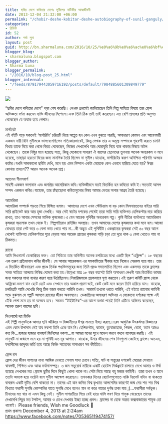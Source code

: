 ```yaml
---
title: ছবির দেশে কবিতার দেশেঃ সুনীলের নাটিকীয় আত্মজীবনী
date: 2013-12-04 21:32:00 +06:00
permalink: "/chobir-deshe-kobitar-deshe-autobiography-of-sunil-ganguly/"
categories:
- রিভিউ
id: 52
author: শর্মা লুনা
layout: post
guid: http://bn.sharmaluna.com/2016/10/25/%e0%a6%9b%e0%a6%ac%e0%a6%bf%e0%a6%b0-%e0%a6%a6%e0%a7%87%e0%a6%b6%e0%a7%87-%e0%a6%95%e0%a6%ac%e0%a6%bf%e0%a6%a4%e0%a6%be%e0%a6%b0-%e0%a6%a6%e0%a7%87%e0%a6%b6%e0%a7%87%e0%a6%83-%e0%a6%b8%e0%a7%81/
blogger_blog:
- sharmaluna.blogspot.com
blogger_author:
- Sharma Luna
blogger_permalink:
- "/2016/10/blog-post_25.html"
blogger_internal:
- "/feeds/879179443059716192/posts/default/7984885601309849779"
---
```


![](https://3.bp.blogspot.com/-YsK8vtVK2lE/WA8mhDpl5PI/AAAAAAAAAek/HIuSK3smTk8lG-9Czt4yZqzE-tmqkUxwQCK4B/s640/5e5a8-chobirdeshaykobitardeshaybysunilgangopadhay5bfotpat995d.jpg)

“ছবির দেশে কবিতার দেশে” পড়া শেষ করেছি। লেখক প্রথমেই জানিয়েছেন তিনি শিল্প সাহিত্য বিষয়ে তার ফ্রেন্স অভিজ্ঞতা বর্ণনা করবেন ব্যক্তি জীবনের মিশেলে।এবং তিনি ঠিক তাই তাই করেছেন।এত বেশি প্রসঙ্গের প্রতি অনুগত থেকেছেন যে অবাক হয়ে গেলাম।

মার্গারেট  
এই বইটি পড়ে সকলেই ‘মার্গারিটা’ চরিত্রটি নিয়ে আপ্লুত হন কেন এখন বুঝতে পারছি, অসাধারণ কোমল এবং আবেগময়ী একজন নারী যিনি সুনীলকে ভালবেসেছিলেন সত্যিকারভাবেই, কিন্তু লেখক তার এ অমূল্য সম্পদকে গৃহবন্দী করতে চাননি বিধায় তাকে বিয়ে করা থেকে বিরত থেকেছেন, নিজের লেখালেখি আর ঘোরাঘুরি নিয়ে ব্যস্ত থাকার বিষয়ে অটল থেকেছেন। তাকে নিষ্ঠুর মনে হয়েছে সত্য, কিন্তু যেকোনো সাধারণ ঐ বয়সের ছেলেদের তুলনায় অনেক অন্যরকম ও মনে হয়েছে, তাছাড়া হয়তো বিয়ের জন্য মানসিক তৈরি ছিলেন না সুনীল।যাহোক, মার্গারিটের করুণ অনিশ্চিত পরিণতি অসম্ভব কষ্টের।যখনি সাদাকালো ছবিটা দেখি, মনে হয় এমন নিষ্পাপ একটা মেয়েকে কেন এভাবে হারিয়ে যেতে হয়? ঈশ্বর কোথায় তাহলে?? আরও অনেক অনেক প্রশ্ন।

অ্যালেন গীনসবার্গ  
সাহসী একজন ভাগ্যবান এবং জনপ্রিয় আমেরিকান কবি।ব্যক্তিজীবনে যতই বিতর্কিত হন কবিতো কবি ই।সততাই আসল সম্পদ একজন কবির।যাহোক, তার চাঁছাছোলা কবিতাগুলোর বিষয় আমার ভেতর অপার আগ্রহ তৈরি হয়েছে।

আমেরিকা  
আমেরিকা সম্পর্কে পড়তে গিয়ে বিস্মিত হলাম। আমাদের দেশে এখন স্টেডিয়াম বা বড় কোন মিলনায়তনের বাইরে সারি সারি প্রাইভেট কার আর হুন্ডা দেখছি। আর সেই ষাটের দশকের শেষেই তারা সারি সারি ব্যক্তিগত হেলিকপ্টার দাড় করিয়ে রাখত, তাও আবার সেসবের মালিক কৃষকেরা।এ যেন আরেক পৃথিবীর অন্যরকম গল্প। কৃষি নীতির বদৌলতে আমেরিকান কৃষকরা বড়লোক তখন থেকে ই। শিল্পপতিরাও রাইজিং অবস্থায়। তখন আমাদের দেশের কৃষকদের কথা মনে হল।আজো বোধহয় তারা পেট ভরে ৩ বেলা ভাত খেতে পায় না…কী অদ্ভুত এই পৃথিবীটা।একপ্রান্তের কৃষকরা সেই ৫০ বছর আগে থেকেই ব্যক্তিগত হেলিকপ্টারে ঘুরে বেড়ায় আর আরেক প্রান্তের কৃষকরা গাড়ি চড়া তো দূরে থাক ৩ বেলা খেতেও পায় না ঠিকমত।

র‍্যাবো  
আমি লিওনার্দো ডেকাপ্রিয়র ভক্ত। তো সিডিতে তার অভিনীত অনেক চলচিত্রের মধ্যে একটি ছিল “এক্লিপ্স”। ১৮ বছরের এক তরুণ প্রতিভাবান কবির জীবনী। সে আবার আরেকজন এর সমকামিতার স্বীকার হয়ে নিজেও সেরকম হয়ে যায়। তার এ বিতর্কিত জীবনাচরণ এবং প্রচণ্ড তির্যক পঙক্তিসমূহের জন্য তিনি প্রচণ্ড সমালোচিত ছিলেন এবং একসময় তাকে ফ্রান্সের সমস্ত সাহিত্য আড্ডায় নিষিদ্ধ ঘোষণা করা হয়।উল্লেখ্য মাত্র ১৮ বছর বয়সেই তিনি অসাধরণ লেখনী আর বিতর্কিত ভাষার জন্য সকলের মাথা ব্যথার কারণ হয়ে উঠেছিলেন।লিবারিজমকে প্রচন্ডভাবে ঘৃণা করতেন।এই তরুণ কবিটি ফ্রান্স থেকে আফ্রিকা ভ্রমণে যান হেটে হেটে এবং সেখানে তার অকাল প্রয়াণ ঘটে, কেউ কেউ মনে করেন তিনি হারিয়ে যান। যাহোক, চলচিত্রটি আমি দেখেছি কিন্তু ঠিক হজম করতে পারিনি তখন। সারমর্ম তখনো ধরতে পারিনি, এই বইতে র‍্যাবোর কাহিনী পড়ে বুঝলাম যে গল্পটি আসলে র‍্যাবোর জীবন অবলম্বনে। ডেকাপ্রিওর অসাধরণ অভিনয় এ যেকোনো দর্শকের পক্ষে এই ঢেঁকি গেলা মনে হয় না অসম্ভব হবে। সম্ভবত “টাইটানিক”-এর আগে অথবা পরেই তিনি এটিতে অভিনয় করেছেন, অনেক তরুণ বয়সের ছবি।

লিওনার্দো দ্যা ভিঞ্চি  
এই শিল্পী মানুষটাকে আমার ছবি আঁকিয়ে ও বিজ্ঞানীদের ঈশ্বর মানতে ইচ্ছা করছে।চরম আধুনিক উৎকর্ষময় বিজ্ঞানের এমন কোন উপাদান নেই যার নকশা তিনি একে যান নি।হেলিকপ্টার, কামান, ডুবোজাহাজ, পিস্তল, বোমা, ফ্যান আরও কত কি…হাজার হাজার ব্যবহার্য জিনিসের নকশা…যা আমরা মনের সুখে মডেল বদলে বদলে ব্যাবহার করছি। এই মানুষটি না জন্মালে মনে হয় না পৃথিবী এত দূর আগাত। যাহোক, উনার জীবনের শেষ দিনগুলো কেটেছে ফ্রান্সে।অতএব, ফরাসীদের জাদুঘর ভর্তি হয়ে আছে ভিঞ্চি সাহেবের অসাধারণ সব কীর্তিতে।

ফ্রেন্স রস  
ফ্রেন্স দের জীবন যাপনের নানা আঙ্গিক দেখতে পেলাম সাদা চোখে।সত্যি, ষাট বা সত্তুরের দশকেই মেয়েরা সেখানে স্বাবলম্বী, শিক্ষিত এবং আত্ম মর্যাদাসম্পন্ন। ৩ জন সত্তুরোর্ধ নারীকে একটি হোটেল নির্ঝঞ্ঝাটে চালাতে দেখে আমার ও ঈর্ষা হয়েছে লেখকের মত।ফ্রান্সে ছুটির দিনে কিছুই খোলা থাকে না।সেটা নিয়ে আছে বহু মজার কাহিনী। তারা তখন ও স্নানে ততটা অভ্যস্ত হয়ে ওঠেনি বলে সুনীল আক্ষেপ করেছেন। তখনকার দিনের হোটেলগুলোতে নাকি টয়লেট যদিও বা থাকতো বাথরুম একটি দুটির বেশি থাকতো না। তাদের এই স্নান জনিত বিশ্ব কুখ্যাত আলসেমির কারণেই জন্ম নেয় শত শত বিশ্ব বিখ্যাত ফরাসী সুগন্ধি কোম্পানির যাতে সুগন্ধি মেখে হলেও স্নান না করে গায়ের দুর্গন্ধ ঢাকা যায় ;)…ফরাসীরা সর্বভুক। চীনাদের মত খায় না এমন কিছু নেই। সুনীল সাগরতীরে গিয়ে যেই হারে খালি লবণ দিয়ে শামুক খেয়েছেন তাদের দেখাদেখি লিচুর মত টপাটপ, আমার ও চেখে দেখবার ইচ্ছা হচ্ছে প্রবল। ফ্রান্সের না হোক অন্তত কক্সবাজারের শামুক তো খাবোই। Please friends, Wish me Goodluck 🙂  
প্রথম প্রকাশঃ December 4, 2013 at 2:24am  
https://www.facebook.com/notes/705365119474157/